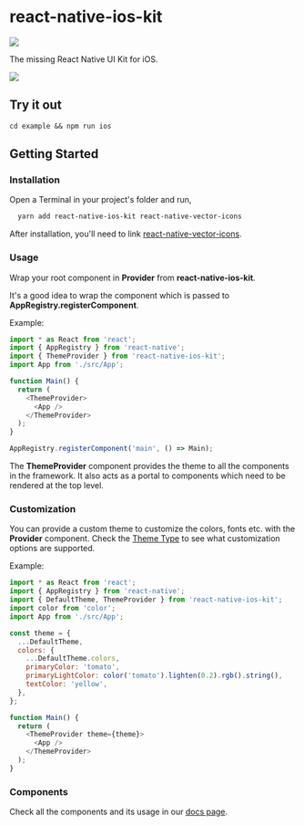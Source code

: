 # react-native-ios-kit

![](https://circleci.com/gh/callstack-io/react-native-ios-kit/tree/master.svg?style=shield&circle-token=fbd52d6f78729e0e92ad5d03f95ec445fffbd070)

The missing React Native UI Kit for iOS.

![](./assets/react-native-ios-kit.png)

## Try it out

```
cd example && npm run ios
```

## Getting Started

### Installation

Open a Terminal in your project's folder and run,

```sh
  yarn add react-native-ios-kit react-native-vector-icons
```
After installation, you'll need to link [react-native-vector-icons](https://github.com/oblador/react-native-vector-icons).


### Usage

Wrap your root component in **Provider** from **react-native-ios-kit**.

It's a good idea to wrap the component which is passed to **AppRegistry.registerComponent**.

Example:

```javascript
import * as React from 'react';
import { AppRegistry } from 'react-native';
import { ThemeProvider } from 'react-native-ios-kit';
import App from './src/App';

function Main() {
  return (
    <ThemeProvider>
      <App />
    </ThemeProvider>
  );
}

AppRegistry.registerComponent('main', () => Main);
```

The **ThemeProvider** component provides the theme to all the components in the framework. It also acts as a portal to components which need to be rendered at the top level.

### Customization

You can provide a custom theme to customize the colors, fonts etc. with the **Provider** component.
Check the [Theme Type](https://callstack.github.io/react-native-ios-kit/docs/theme.html) to see what customization options are supported.

Example:

```javascript
import * as React from 'react';
import { AppRegistry } from 'react-native';
import { DefaultTheme, ThemeProvider } from 'react-native-ios-kit';
import color from 'color';
import App from './src/App';

const theme = {
  ...DefaultTheme,
  colors: {
    ...DefaultTheme.colors,
    primaryColor: 'tomato',
    primaryLightColor: color('tomato').lighten(0.2).rgb().string(),
    textColor: 'yellow',
  },
};

function Main() {
  return (
    <ThemeProvider theme={theme}>
      <App />
    </ThemeProvider>
  );
}
```

### Components

Check all the components and its usage in our [docs page](https://callstack.github.io/react-native-ios-kit/docs/button.html).

